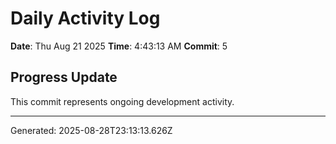 # Daily Activity Log

**Date**: Thu Aug 21 2025
**Time**: 4:43:13 AM
**Commit**: 5

## Progress Update

This commit represents ongoing development activity.

---
Generated: 2025-08-28T23:13:13.626Z
